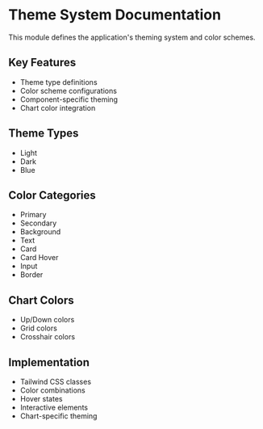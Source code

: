 # Theme System Documentation

This module defines the application's theming system and color schemes.

## Key Features

- Theme type definitions
- Color scheme configurations
- Component-specific theming
- Chart color integration

## Theme Types

- Light
- Dark
- Blue

## Color Categories

- Primary
- Secondary
- Background
- Text
- Card
- Card Hover
- Input
- Border

## Chart Colors

- Up/Down colors
- Grid colors
- Crosshair colors

## Implementation

- Tailwind CSS classes
- Color combinations
- Hover states
- Interactive elements
- Chart-specific theming